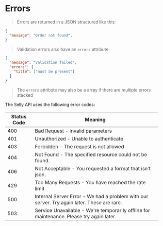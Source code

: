 # Errors

> Errors are returned in a JSON structured like this:

```json
{
  "message": "Order not found",
}
```

> Validation errors also have an `errors` attribute

```json
{
  "message": "Validation failed",
  "errors": {
    "title": ["must be present"] 
  }
}
```

> The `errors` attribute may also be a array if there are multiple errors stacked

The Selly API uses the following error codes:

Status Code | Meaning
---------- | -------
400 | Bad Request - Invalid parameters
401 | Unauthorized - Unable to authenticate
403 | Forbidden - The request is not allowed
404 | Not Found - The specified resource could not be found.
406 | Not Acceptable - You requested a format that isn't json.
429 | Too Many Requests - You have reached the rate limit
500 | Internal Server Error - We had a problem with our server. Try again later. These are rare.
503 | Service Unavailable - We're temporarily offline for maintenance. Please try again later.